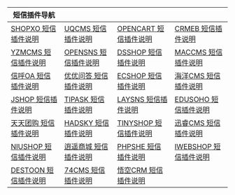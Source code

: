 | 短信插件导航                                                 |                                                              |                                                              |                                                              |
| ------------------------------------------------------------ | ------------------------------------------------------------ | ------------------------------------------------------------ | ------------------------------------------------------------ |
| [SHOPXO 短信插件说明](https://www.mysubmail.com/documents/3T99b2) | [UQCMS 短信插件说明](https://www.mysubmail.com/documents/8gwDW4) | [OPENCART 短信插件说明](https://www.mysubmail.com/documents/8YOvh2) | [CRMEB 短信插件说明](https://www.mysubmail.com/documents/fg4MI4) |
| [YZMCMS 短信插件说明](https://www.mysubmail.com/documents/grRRZ) | [OPENSNS 短信插件说明](https://www.mysubmail.com/documents/HuQnJ2) | [DSSHOP 短信插件说明](https://www.mysubmail.com/documents/ILG3E2) | [MACCMS 短信插件说明](https://www.mysubmail.com/documents/LxX0s2) |
| [信呼OA 短信插件说明](https://www.mysubmail.com/documents/nj0uP1) | [优优问答 短信插件说明](https://www.mysubmail.com/documents/NT8xO) | [ECSHOP 短信插件说明](https://www.mysubmail.com/documents/nUgjH1) | [海洋CMS 短信插件说明](https://www.mysubmail.com/documents/obCFT2) |
| [JSHOP 短信插件说明](https://www.mysubmail.com/documents/QWyiV3) | [TIPASK 短信插件说明](https://www.mysubmail.com/documents/qZx8k3) | [LAYSNS 短信插件说明](https://www.mysubmail.com/documents/Rrh441) | [EDUSOHO 短信插件说明](https://www.mysubmail.com/documents/Ru4vi1) |
| [天天团购 短信插件说明](https://www.mysubmail.com/documents/tGXzU2) | [HADSKY 短信插件说明](https://www.mysubmail.com/documents/wnTPc2) | [TINYSHOP 短信插件说明](https://www.mysubmail.com/documents/WRp8q1) | [迅睿CMS 短信插件说明](https://www.mysubmail.com/documents/WSWyv3) |
| [NIUSHOP 短信插件说明](https://www.mysubmail.com/documents/Jihaf1) | [逍遥商城 短信插件说明](https://www.mysubmail.com/documents/a7Sl) | [PHPSHE 短信插件说明](https://www.mysubmail.com/documents/NJD4S4) | [IWEBSHOP 短信插件说明](https://www.mysubmail.com/documents/uFx2m3) |
| [DESTOON 短信插件说明](https://www.mysubmail.com/documents/pEJ1K3) | [74CMS 短信插件说明](https://www.mysubmail.com/documents/EKWpf3) | [悟空CRM 短信插件说明](https://www.mysubmail.com/documents/HTYDZ3) |                                                              |